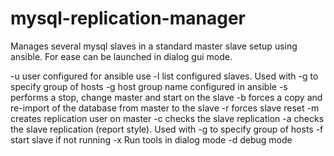 # mysql-replication-manager

Manages several mysql slaves in a standard master slave setup using ansible.  For ease can be launched in dialog gui mode.

-u user configured for ansible use
-l list configured slaves. Used with -g to specify group of hosts
-g host group name configured in ansible
 -s <hosts> performs a stop, change master and start on the slave
  -b forces a copy and re-import of the database from master to the slave
  -r forces slave reset
  -m creates replication user on master
 -c <hosts> checks the slave replication
 -a checks the slave replication (report style). Used with -g to specify group of hosts
 -f start slave if not running
 -x Run tools in dialog mode
-d debug mode
